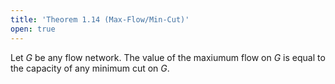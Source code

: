 ```yaml
---
title: 'Theorem 1.14 (Max-Flow/Min-Cut)'
open: true
---
```


Let $G$ be any flow network. The value of the maxiumum flow on $G$ is
equal to the capacity of any minimum cut on $G$.
